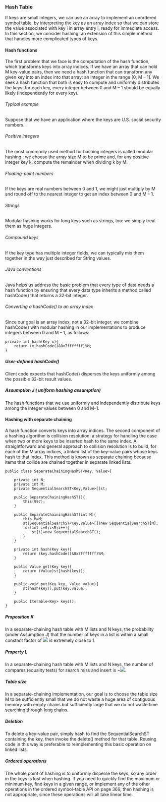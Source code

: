 ### Hash Table

If keys are small integers, we can use an array to implement an unordered symbol table, by interpreting the key as an array index so that we can store the value associated with key i in array entry i, ready for immediate access. In this section, we consider hashing, an extension of this simple method that handles more complicated types of keys.

#### Hash functions

The first problem that we face is the computation of the hash function, which transforms keys into array indices. If we have an array that can hold M key-value pairs, then we need a hash function that can transform any given key into an index into that array: an integer in the range [0, M – 1]. We seek a hash function that both is easy to compute and uniformly distributes the keys: for each key, every integer between 0 and M – 1 should be equally likely (independently for every key).

###### Typical example

Suppose that we have an application where the keys are U.S. social security numbers.

###### Positive integers

The most commonly used method for hashing integers is called modular hashing : we choose the array size M to be prime and, for any positive integer key k, compute the remainder when dividing k by M.

###### Floating-point numbers

If the keys are real numbers between 0 and 1, we might just multiply by M and round off to the nearest integer to get an index between 0 and M – 1.

###### Strings

Modular hashing works for long keys such as strings, too: we simply treat them as huge integers.

###### Compound keys

If the key type has multiple integer fields, we can typically mix them together in the way just described for String values.

###### Java conventions

Java helps us address the basic problem that every type of data needs a hash function by ensuring that every data type inherits a method called hashCode() that returns a 32-bit integer.

###### Converting a hashCode() to an array index

Since our goal is an array index, not a 32-bit integer, we combine hashCode() with modular hashing in our implementations to produce integers between 0 and M – 1, as follows:

```
private int hash(Key x){
    return (x.hashCode()&0x7fffffff)%M;
}
```

##### User-defined hashCode()

Client code expects that hashCode() disperses the keys uniformly among the possible 32-bit result values.

##### Assumption J ( uniform hashing assumption)

The hash functions that we use uniformly and independently distribute keys among the integer values between 0 and M–1.

#### Hashing with separate chaining

A hash function converts keys into array indices. The second component of a hashing algorithm is collision resolution: a strategy for handling the case when two or more keys to be inserted hash to the same index. A straightforward and general approach to collision resolution is to build, for each of the M array indices, a linked list of the key-value pairs whose keys hash to that index. This method is known as separate chaining because items that collide are chained together in separate linked lists.

```
public class SeparateChainingHashST<Key, Value>{

    private int N;
    private int M;
    private SequentialSearchST<Key,Value>[]st;

    public SeparateChainingHashST(){
        this(997);
    }

    public SeparateChainingHashST(int M){
        this.M=M;
        st(SequentialSearchST<Key,Value>[])new SequentialSearchST[M];
        for(int i=0;i<M;i++){
            st[i]=new SequentialSearchST();
        }
    }

    private int hash(Key key){
        return (key.hashCode()&0x7fffffff)%M;
    }

    public Value get(Key key){
        return (Value)st[hash(key)];
    }
    
    public void put(Key key, Value value){
        st[hash(key)].put(key,value);
    }
    
    public Iterable<Key> keys();
}
```

##### Proposition K

In a separate-chaining hash table with M lists and N keys, the probability (under Assumption J) that the number of keys in a list is within a small constant factor of ![](http://latex.codecogs.com/gif.latex?\frac{N}{M}) is extremely close to 1.

##### Property L

In a separate-chaining hash table with M lists and N keys, the number of compares (equality tests) for search miss and insert is ~![](http://latex.codecogs.com/gif.latex?\frac{N}{M}).

##### Table size

In a separate-chaining implementation, our goal is to choose the table size M to be sufficiently small that we do not waste a huge area of contiguous memory with empty chains but sufficiently large that we do not waste time searching through long chains.

##### Deletion

To delete a key-value pair, simply hash to find the SequentialSearchST containing the key, then invoke the delete() method for that table. Reusing code in this way is preferable to reimplementing this basic operation on linked lists.

##### Ordered operations

The whole point of hashing is to uniformly disperse the keys, so any order in the keys is lost when hashing. If you need to quickly find the maximum or minimum key, find keys in a given range, or implement any of the other operations in the ordered symbol-table API on page 366, then hashing is not appropriate, since these operations will all take linear time.